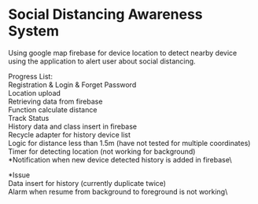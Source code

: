 # Social Distancing Awareness System
 Using google map firebase for device location to detect nearby device using the application to alert user about social distancing. 

Progress List:\
Registration & Login & Forget Password\
Location upload\
Retrieving data from firebase\
Function calculate distance\
Track Status\
History data and class insert in firebase\
Recycle adapter for history device list\
Logic for distance less than 1.5m (have not tested for multiple coordinates)\
Timer for detecting location (not working for background)\
*Notification when new device detected history is added in firebase\

*Issue\
Data insert for history (currently duplicate twice)\
Alarm when resume from background to foreground is not working\


